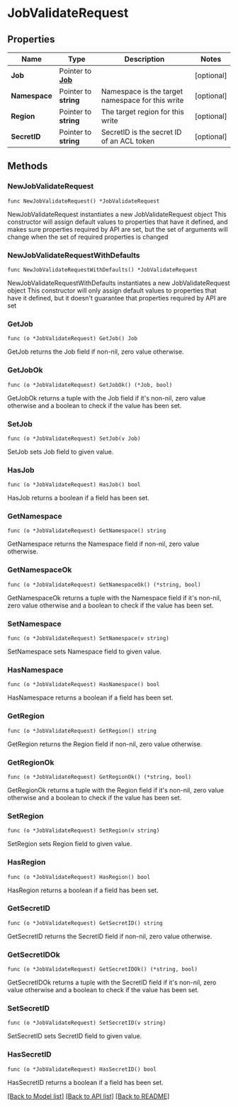 # JobValidateRequest

## Properties

Name | Type | Description | Notes
------------ | ------------- | ------------- | -------------
**Job** | Pointer to [**Job**](Job.md) |  | [optional] 
**Namespace** | Pointer to **string** | Namespace is the target namespace for this write | [optional] 
**Region** | Pointer to **string** | The target region for this write | [optional] 
**SecretID** | Pointer to **string** | SecretID is the secret ID of an ACL token | [optional] 

## Methods

### NewJobValidateRequest

`func NewJobValidateRequest() *JobValidateRequest`

NewJobValidateRequest instantiates a new JobValidateRequest object
This constructor will assign default values to properties that have it defined,
and makes sure properties required by API are set, but the set of arguments
will change when the set of required properties is changed

### NewJobValidateRequestWithDefaults

`func NewJobValidateRequestWithDefaults() *JobValidateRequest`

NewJobValidateRequestWithDefaults instantiates a new JobValidateRequest object
This constructor will only assign default values to properties that have it defined,
but it doesn't guarantee that properties required by API are set

### GetJob

`func (o *JobValidateRequest) GetJob() Job`

GetJob returns the Job field if non-nil, zero value otherwise.

### GetJobOk

`func (o *JobValidateRequest) GetJobOk() (*Job, bool)`

GetJobOk returns a tuple with the Job field if it's non-nil, zero value otherwise
and a boolean to check if the value has been set.

### SetJob

`func (o *JobValidateRequest) SetJob(v Job)`

SetJob sets Job field to given value.

### HasJob

`func (o *JobValidateRequest) HasJob() bool`

HasJob returns a boolean if a field has been set.

### GetNamespace

`func (o *JobValidateRequest) GetNamespace() string`

GetNamespace returns the Namespace field if non-nil, zero value otherwise.

### GetNamespaceOk

`func (o *JobValidateRequest) GetNamespaceOk() (*string, bool)`

GetNamespaceOk returns a tuple with the Namespace field if it's non-nil, zero value otherwise
and a boolean to check if the value has been set.

### SetNamespace

`func (o *JobValidateRequest) SetNamespace(v string)`

SetNamespace sets Namespace field to given value.

### HasNamespace

`func (o *JobValidateRequest) HasNamespace() bool`

HasNamespace returns a boolean if a field has been set.

### GetRegion

`func (o *JobValidateRequest) GetRegion() string`

GetRegion returns the Region field if non-nil, zero value otherwise.

### GetRegionOk

`func (o *JobValidateRequest) GetRegionOk() (*string, bool)`

GetRegionOk returns a tuple with the Region field if it's non-nil, zero value otherwise
and a boolean to check if the value has been set.

### SetRegion

`func (o *JobValidateRequest) SetRegion(v string)`

SetRegion sets Region field to given value.

### HasRegion

`func (o *JobValidateRequest) HasRegion() bool`

HasRegion returns a boolean if a field has been set.

### GetSecretID

`func (o *JobValidateRequest) GetSecretID() string`

GetSecretID returns the SecretID field if non-nil, zero value otherwise.

### GetSecretIDOk

`func (o *JobValidateRequest) GetSecretIDOk() (*string, bool)`

GetSecretIDOk returns a tuple with the SecretID field if it's non-nil, zero value otherwise
and a boolean to check if the value has been set.

### SetSecretID

`func (o *JobValidateRequest) SetSecretID(v string)`

SetSecretID sets SecretID field to given value.

### HasSecretID

`func (o *JobValidateRequest) HasSecretID() bool`

HasSecretID returns a boolean if a field has been set.


[[Back to Model list]](../README.md#documentation-for-models) [[Back to API list]](../README.md#documentation-for-api-endpoints) [[Back to README]](../README.md)


